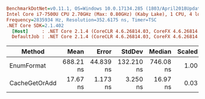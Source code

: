 ``` ini

BenchmarkDotNet=v0.11.1, OS=Windows 10.0.17134.285 (1803/April2018Update/Redstone4)
Intel Core i7-7500U CPU 2.70GHz (Max: 0.80GHz) (Kaby Lake), 1 CPU, 4 logical and 2 physical cores
Frequency=2835934 Hz, Resolution=352.6175 ns, Timer=TSC
.NET Core SDK=2.1.402
  [Host]     : .NET Core 2.1.4 (CoreCLR 4.6.26814.03, CoreFX 4.6.26814.02), 64bit RyuJIT
  DefaultJob : .NET Core 2.1.4 (CoreCLR 4.6.26814.03, CoreFX 4.6.26814.02), 64bit RyuJIT


```
|        Method |      Mean |     Error |     StdDev |    Median | Scaled |  Gen 0 | Allocated |
|-------------- |----------:|----------:|-----------:|----------:|-------:|-------:|----------:|
|    EnumFormat | 688.21 ns | 44.839 ns | 132.210 ns | 746.08 ns |   1.00 | 0.1030 |     216 B |
| CacheGetOrAdd |  17.67 ns |  1.173 ns |   3.250 ns |  16.97 ns |   0.03 |      - |       0 B |
